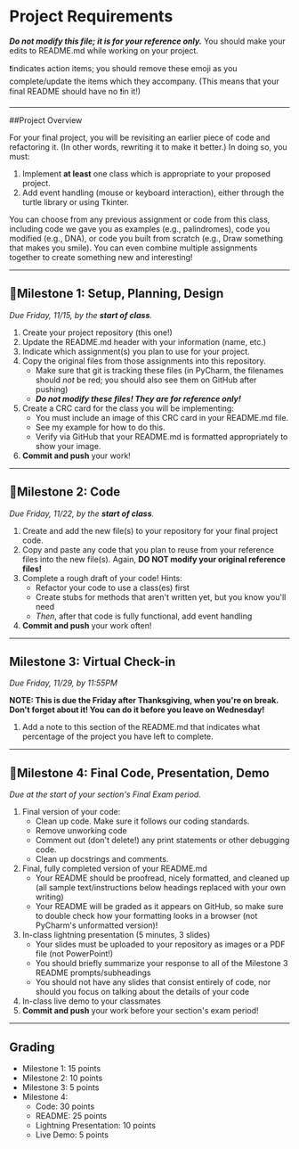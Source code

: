 # Project Requirements
**_Do not modify this file; it is for your reference only._** 
You should make your edits to README.md while working on your project. 

❗️indicates action items; you should remove these emoji as you 
complete/update the items which they accompany. 
(This means that your final README should have no ❗️in it!)

---

##️Project Overview

For your final project, you will be revisiting an earlier piece of code and refactoring it. (In other words, rewriting it to make it better.) In doing so, you must:
1. Implement **at least** one class which is appropriate to your proposed project.
2. Add event handling (mouse or keyboard interaction), either through the
turtle library or using Tkinter.

You can choose from any previous assignment or code from this class, 
including code we gave you as examples (e.g., palindromes), 
code you modified (e.g., DNA), or code you built from scratch 
(e.g., Draw something that makes you smile). You can even combine multiple
assignments together to create something new and interesting!

---

## 📌Milestone 1: Setup, Planning, Design
*Due Friday, 11/15, by the **start of class**.*

1. Create your project repository (this one!) 
2. Update the README.md header with your information (name, etc.)
3. Indicate which assignment(s) you plan to use for your project.
4. Copy the original files from those assignments into this repository.
    - Make sure that git is tracking these files (in PyCharm, the filenames should *not* be red; you should also see them on GitHub after pushing)
    - _**Do not modify these files! They are for reference only!**_
5. Create a CRC card for the class you will be implementing:
    - You must include an image of this CRC card in your README.md file.
    - See my example for how to do this.
    - Verify via GitHub that your README.md is formatted appropriately to show your image.
6. **Commit and push** your work!

---

## 📌Milestone 2: Code
*Due Friday, 11/22, by the **start of class**.*

1. Create and add the new file(s) to your repository for your final project code.
2. Copy and paste any code that you plan to reuse from your reference files into the new file(s). Again, **DO NOT modify your original reference files!**
3. Complete a rough draft of your code! Hints:
    - Refactor your code to use a class(es) first
    - Create stubs for methods that aren't written yet, but you know you'll need
    - *Then*, after that code is fully functional, add event handling
4. **Commit and push** your work often!

---

## Milestone 3: Virtual Check-in
*Due Friday, 11/29, by 11:55PM*

**NOTE: This is due the Friday after Thanksgiving, when you're on break. Don't forget about it! You can do it before you leave on Wednesday!**

1. Add a note to this section of the README.md that indicates what percentage of the project you have left to complete. 

---

## 📌Milestone 4: Final Code, Presentation, Demo
*Due at the start of your section's Final Exam period.*

1. Final version of your code:
    - Clean up code. Make sure it follows our coding standards.
    - Remove unworking code
    - Comment out (don't delete!) any print statements or other debugging code.
    - Clean up docstrings and comments.  
2. Final, fully completed version of your README.md 
    - Your README should be proofread, nicely formatted, and cleaned up (all sample text/instructions below headings replaced with your own writing)
    - Your README will be graded as it appears on GitHub, so make sure to double check how your formatting looks in a browser (not PyCharm's unformatted version)!
3. In-class lightning presentation (5 minutes, 3 slides)
    - Your slides must be uploaded to your repository as images or a PDF file (not PowerPoint!)
    - You should briefly summarize your response to all of the Milestone 3 README prompts/subheadings
    - You should not have any slides that consist entirely of code, nor should you focus on talking about the details of your code
4. In-class live demo to your classmates
5. **Commit and push** your work before your section's exam period!

---
## Grading
- Milestone 1: 15 points
- Milestone 2: 10 points
- Milestone 3: 5 points
- Milestone 4:
  - Code: 30 points
  - README: 25 points
  - Lightning Presentation: 10 points
  - Live Demo: 5 points 
